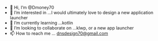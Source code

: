 - 👋 Hi, I’m @Dmoney70
- 👀 I’m interested in ...I would ultimately love to design a new application launcher
- 🌱 I’m currently learning ...kotlin
- 💞️ I’m looking to collaborate on ...klwp, or a new app launcher
- 📫 How to reach me ... dnsdesign70@gmail.com

<!---
Dmoney70/Dmoney70 is a ✨ special ✨ repository because its `README.md` (this file) appears on your GitHub profile.
You can click the Preview link to take a look at your changes.
--->

